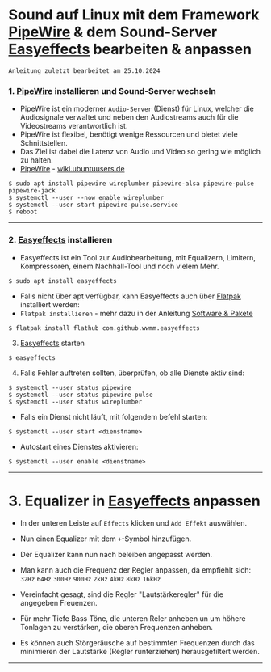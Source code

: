 # Sound auf Linux mit dem Framework [PipeWire](https://pipewire.org/) & dem Sound-Server [Easyeffects](https://github.com/wwmm/easyeffects) bearbeiten & anpassen

`Anleitung zuletzt bearbeitet am 25.10.2024`


### 1. [PipeWire](https://pipewire.org/) installieren und Sound-Server wechseln

- PipeWire ist ein moderner `Audio-Server` (Dienst) für Linux, welcher die Audiosignale verwaltet und neben den Audiostreams auch für die Videostreams verantwortlich ist.
- PipeWire ist flexibel, benötigt wenige Ressourcen und bietet viele Schnittstellen.
- Das Ziel ist dabei die Latenz von Audio und Video so gering wie möglich zu halten.
- [PipeWire](https://pipewire.org/) - [wiki.ubuntuusers.de](https://wiki.ubuntuusers.de/Pipewire/)

```
$ sudo apt install pipewire wireplumber pipewire-alsa pipewire-pulse pipewire-jack
$ systemctl --user --now enable wireplumber
$ systemctl --user start pipewire-pulse.service
$ reboot
```


------------------------------------------------------------------------------------------------


### 2. [Easyeffects](https://github.com/wwmm/easyeffects) installieren

- Easyeffects ist ein Tool zur Audiobearbeitung, mit Equalizern, Limitern, Kompressoren, einem Nachhall-Tool und noch vielem Mehr.
```
$ sudo apt install easyeffects
```


- Falls nicht über apt verfügbar, kann Easyeffects auch über [Flatpak](https://flathub.org/apps/com.github.wwmm.easyeffects) installiert werden:
- `Flatpak installieren` - mehr dazu in der Anleitung [Software & Pakete](https://github.com/replay45/Linux-RaspberryPI-NextCloud/tree/main/linux)
```
$ flatpak install flathub com.github.wwmm.easyeffects
```


3. [Easyeffects](https://github.com/wwmm/easyeffects) starten
```
$ easyeffects
```


4. Falls Fehler auftreten sollten, überprüfen, ob alle Dienste aktiv sind:
```
$ systemctl --user status pipewire
$ systemctl --user status pipewire-pulse
$ systemctl --user status wireplumber
```

- Falls ein Dienst nicht läuft, mit folgendem befehl starten:
```
$ systemctl --user start <dienstname>
```

- Autostart eines Dienstes aktivieren:
```
$ systemctl --user enable <dienstname>
```


------------------------------------------------------------------------------------------------


# 3. Equalizer in [Easyeffects](https://github.com/wwmm/easyeffects) anpassen

- In der unteren Leiste auf `Effects` klicken und `Add Effekt` auswählen.
- Nun einen Equalizer mit dem `+`-Symbol hinzufügen.
- Der Equalizer kann nun nach beleiben angepasst werden.

- Man kann auch die Frequenz der Regler anpassen, da empfiehlt sich: `32Hz` `64Hz` `300Hz` `900Hz` `2kHz` `4kHz` `8kHz` `16kHz`
- Vereinfacht gesagt, sind die Regler "Lautstärkeregler" für die angegeben Freuenzen.
- Für mehr Tiefe Bass Töne, die unteren Reler anheben un um höhere Tonlagen zu verstärken, die oberen Frequenzen anheben.
- Es können auch Störgeräusche auf bestimmten Frequenzen durch das minimieren der Lautstärke (Regler runterziehen) herausgefiltert werden.


------------------------------------------------------------------------------------------------

